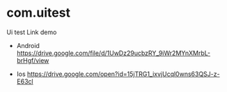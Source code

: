 # com.uitest
Ui test
Link demo
+ Android
https://drive.google.com/file/d/1UwDz29ucbzRY_9iWr2MYnXMrbL-brHgf/view

+ Ios
https://drive.google.com/open?id=15jTRG1_ixvjUcql0wns63QSJ-z-E63cl

